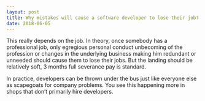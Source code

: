 ```yaml
---
layout: post
title: Why mistakes will cause a software developer to lose their job?
date: 2018-06-05
---
```


<p>This really depends on the job. In theory, once somebody has a professional job, only egregious personal conduct unbecoming of the profession or changes in the underlying business making him redundant or unneeded should cause them to lose their jobs. But the landing should be relatively soft, 3 months full severance pay is standard.</p><p>In practice, developers can be thrown under the bus just like everyone else as scapegoats for company problems. You see this happening more in shops that don’t primarily hire developers.</p>
